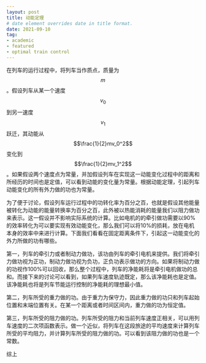 ```yaml
---
layout: post
title: 动能定理
# date element overrides date in title format.
date: 2021-09-10
tag:
- academic
- featured
- optimal train control
---
```


在列车的运行过程中，将列车当作质点，质量为$$m$$。假设列车从某一个速度$$v_0$$到另一速度$$v_1$$跃迁，其动能从$$\frac{1}{2}mv_0^2$$变化到$$\frac{1}{2}mv_1^2$$。如果假设两个速度点为常量，并加假设列车在实现这一动能变化过程中的距离和所经历的时间也是定值，可以看到动能的变化量为常量。根据动能定理，引起列车动能变化的所有外力做的功也为常量。

为了便于讨论，假设列车运行过程中的功转化率为百分之百，也就是假设其他能量被转化为动能的能量转换率为百分之百，此外被以热能消耗的能量我们以阻力做功来表示。这一假设并不影响实际系统的计算。比如电机的的牵引做功需要以90%的效率转化为可以要实现有效动能变化，那么我们可以将10%的损耗，放在电机本身的效率中来进行计算。下面我们看看在固定距离条件下，引起这一动能变化的外力所做的功有哪些。

第一，列车的牵引力或者制动力做功，该功由列车的牵引电机来提供。我们将牵引力做功视为正功，制动力做功视为负功，正负功表示做功的方向。如果将制动力做的功视作100%可以回收，那么整个过程中，列车的净能耗将是牵引电机做功的总和。而接下来的讨论可以看到，如果列车速度轨迹既定，那么该净能耗也是定值。该净能耗也将是列车节能运行控制的净能耗的理想最小值。

第二，列车所受的重力做的功。由于重力为保守力，因此重力做的功只和列车起始位置和末端位置有关。在某一个距离或者时间区间内，重力做的功为恒定值。

第三，列车所受的阻力做的功。列车所受的阻力和当前列车速度正相关，可以用列车速度的二次项函数表示。做一个近似，将列车在这段旅途的平均速度来计算列车所受的平均阻力，并计算列车所受的阻力做的功。可以看到该阻力做的功也是一个常数。

综上
